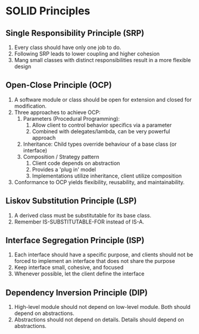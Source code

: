 # SOLID Principles

## Single Responsibility Principle (SRP)
1. Every class should have only one job to do.
2. Following SRP leads to lower coupling and higher cohesion
3. Mang small classes with distinct responsibilities result in a more flexible design

## Open-Close Principle (OCP)
1. A software module or class should be open for extension and closed for modification.
2. Three approaches to achieve OCP:
    1. Parameters (Procedural Programming): 
        1. Allow client to control behavior specifics via a parameter
        2. Combined with delegates/lambda, can be very powerful approach
    2. Inheritance: Child types override behaviour of a base class (or interface)
    3. Composition / Strategy pattern
        1. Client code depends on abstraction
        2. Provides a 'plug in' model
        3. Implementations utilize inheritance, client utilize composition
3. Conformance to OCP yields flexibility, reusability, and maintainability.

## Liskov Substitution Principle (LSP)
1. A derived class must be substitutable for its base class.
2. Remember IS-SUBSTITUTABLE-FOR instead of IS-A.

## Interface Segregation Principle (ISP)
1. Each interface should have a specific purpose, and clients should not be forced to implement an interface that does not share the purpose
2. Keep interface small, cohesive, and focused
3. Whenever possible, let the client define the interface 

## Dependency Inversion Principle (DIP)
1. High-level module should not depend on low-level module. Both should depend on abstractions.
2. Abstractions should not depend on details. Details should depend on abstractions.